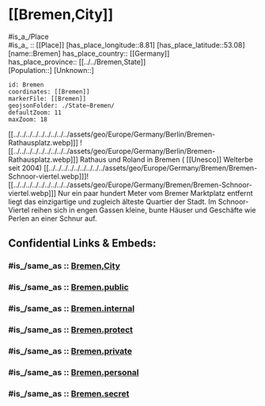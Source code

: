 ﻿---
aliases:
- Bremen
archives_at:
- "[[_Standards/WikiData/WD~State Archives of Bremen]]"
area: 419.38
capital: '[[_Standards/WikiData/WD~Bremen]]'
coat_of_arms: "[[_Standards/WikiData/WD~coat of arms of Bremen]]"
coat_of_arms_image: "http://commons.wikimedia.org/wiki/Special:FilePath/Bremen%20greater%20coat%20of%20arms.svg"
Commons_category: "Bremen (state)"
confidential: public
contains_the_administrative_territorial_entity:
- '[[_Standards/WikiData/WD~Bremerhaven]]'
- '[[_Standards/WikiData/WD~Bremen]]'
coordinate_location: "Point(8.733333333 53.133333333)"
country: '[[_Standards/WikiData/WD~Germany]]'
described_by_source:
- "[[_Standards/WikiData/WD~Encyclopædia Britannica 11th edition]]"
- "[[_Standards/WikiData/WD~Meyers Konversations-Lexikon, 4th edition (1885–1890)]]"
Dewey_Decimal_Classification: 2--4352
different_from:
- '[[_Standards/WikiData/WD~Brema]]'
- '[[_Standards/WikiData/WD~Bremen]]'
economy_of_topic: "[[_Standards/WikiData/WD~economy of the Free Hanseatic City of Bremen]]"
enclave_within: "[[_Standards/WikiData/WD~Lower Saxony]]"
Facebook_username: Bremen
FIPS_10_4_countries_and_regions_: GM03
flag: "[[_Standards/WikiData/WD~flag of Bremen]]"
flag_image: "http://commons.wikimedia.org/wiki/Special:FilePath/Flag%20of%20Bremen.svg"
geoshape: "http://commons.wikimedia.org/data/main/Data:Bremen.map"
German_regional_key: 4
HASC: DE.HB
has_id_wikidata: Q1209
has_time_started: 1646-01-01
head_of_government: "[[_Standards/WikiData/WD~Andreas Bovenschulte]]"
highest_judicial_authority: "[[_Standards/WikiData/WD~Constitutional Court of the Free Hanseatic City of Bremen]]"
highest_point: "[[_Standards/WikiData/WD~Friedehorst Park]]"
image: "http://commons.wikimedia.org/wiki/Special:FilePath/Bremen%20aerial%20view%209.JPG"
impressum_URL: "https://www.bremen.de/impressum-und-kontakt"
inception: 1646-01-01
Instagram_username: bremermoment
instance_of:
- '[[_Standards/WikiData/WD~city-state]]'
- "[[_Standards/WikiData/WD~federated state of Germany]]"
isDeleted: false
ISNI:
- 115440576
- 417994056
ISO_3166_2_code: DE-HB
legislative_body: "[[_Standards/WikiData/WD~Bürgerschaft of Bremen]]"
licence_plate_code: HB
located_in_on_physical_feature: "[[_Standards/WikiData/WD~Bremen/Oldenburg Metropolitan Region]]"
located_in_or_next_to_body_of_water:
- '[[_Standards/WikiData/WD~Weser]]'
- "[[_Standards/WikiData/WD~North Sea]]"
located_in_the_administrative_territorial_entity: '[[_Standards/WikiData/WD~Germany]]'
located_in_time_zone:
- "[[_Standards/WikiData/WD~UTC+01:00]]"
- "[[_Standards/WikiData/WD~UTC+02:00]]"
location:
- 53.08
- 8.81
locator_map_image: "http://commons.wikimedia.org/wiki/Special:FilePath/Locator%20map%20Bremen%20in%20Germany.svg"
mapmarker: city
mapzoom:
- 7
- 12
native_label:
- "Freie Hansestadt Bremen"
NUTS_code:
- DE5
- DE50
office_held_by_head_of_government: "[[_Standards/WikiData/WD~mayor of Bremen]]"
official_name:
- "Freie Hansestadt Bremen"
official_website: "https://www.bremen.de/"
page_banner: "http://commons.wikimedia.org/wiki/Special:FilePath/Vegesack%20banner%20Waterfront.jpg"
Pinterest_username: bremen_de
PM20_geo_code: A10(1)
population: 661000
pronunciation_audio: "http://commons.wikimedia.org/wiki/Special:FilePath/Bremen.ogg"
shares_border_with:
- "[[_Standards/WikiData/WD~Lower Saxony]]"
SpocWebEntityId: 29332
tags:
- geo/City
TikTok_username:
- visitbremen
topic_s_main_Wikimedia_portal: "[[_Standards/WikiData/WD~Portal:Bremen]]"
type: City
unemployment_rate: 11.1
U_S_National_Archives_Identifier: 10044975
X_username: bremen_de
---

# [[Bremen,City]]

#is_a_/Place  
#is_a_ :: [[Place]] 
[has_place_longitude::8.81] 
[has_place_latitude::53.08] 
[name::Bremen] 
has_place_country:: [[Germany]]  
has_place_province:: [[../../Bremen,State]]  
[Population::] 
[Unknown::] 


```leaflet
id: Bremen
coordinates: [[Bremen]] 
markerFile: [[Bremen]] 
geojsonFolder: ./State~Bremen/
defaultZoom: 11 
maxZoom: 18
```

[[../../../../../../../../../assets/geo/Europe/Germany/Berlin/Bremen-Rathausplatz.webp]]] ![[../../../../../../../../../assets/geo/Europe/Germany/Berlin/Bremen-Rathausplatz.webp]]] 
Rathaus und Roland in Bremen ( [[Unesco]] Welterbe seit 2004) 
[[../../../../../../../../../assets/geo/Europe/Germany/Bremen/Bremen-Schnoor-viertel.webp]]]![[../../../../../../../../../assets/geo/Europe/Germany/Bremen/Bremen-Schnoor-viertel.webp]]]
Nur ein paar hundert Meter vom Bremer Marktplatz entfernt 
liegt das einzigartige und zugleich älteste Quartier der Stadt. 
Im Schnoor-Viertel reihen sich in engen Gassen kleine, bunte Häuser und Geschäfte 
wie Perlen an einer Schnur auf. 


## Confidential Links & Embeds: 

### #is_/same_as :: [Bremen,City](Bremen,City.md) 

### #is_/same_as :: [Bremen.public](/_public/Earth/Continent/Europe/Europe~Central/Germany/Germany~West/State~Bremen/cities~Bremen/Bremen.public.md) 

### #is_/same_as :: [Bremen.internal](/_internal/Earth/Continent/Europe/Europe~Central/Germany/Germany~West/State~Bremen/cities~Bremen/Bremen.internal.md) 

### #is_/same_as :: [Bremen.protect](/_protect/Earth/Continent/Europe/Europe~Central/Germany/Germany~West/State~Bremen/cities~Bremen/Bremen.protect.md) 

### #is_/same_as :: [Bremen.private](/_private/Earth/Continent/Europe/Europe~Central/Germany/Germany~West/State~Bremen/cities~Bremen/Bremen.private.md) 

### #is_/same_as :: [Bremen.personal](/_personal/Earth/Continent/Europe/Europe~Central/Germany/Germany~West/State~Bremen/cities~Bremen/Bremen.personal.md) 

### #is_/same_as :: [Bremen.secret](/_secret/Earth/Continent/Europe/Europe~Central/Germany/Germany~West/State~Bremen/cities~Bremen/Bremen.secret.md)

